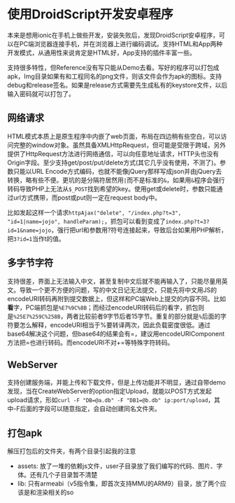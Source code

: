 # 使用DroidScript开发安卓程序

本来是想用ionic在手机上做些开发，安装失败后，发现DroidScript安卓程序，可以在PC端浏览器连接手机，并在浏览器上进行编码调试。支持HTML和App两种开发模式，从通用性来说肯定是HTML好，App支持的插件丰富一些。

支持很多特性，但Reference没有写只能从Demo去看。写好的程序可以打包成apk，Img目录如果有和工程同名的png文件，则该文件会作为apk的图标。支持debug和release签名。如果是release方式需要先生成私有的keystore文件，以后输入密码就可以打包了。

## 网络请求

HTML模式本质上是原生程序中内嵌了web页面，布局在四边稍有些空白，可以访问完整的window对象。虽然具备XMLHttpRequest，但可能是受限于跨域，另外提供了HttpRequest方法进行网络通信，可以向任意地址请求，HTTP头也没有Origin字段。至少支持get/post/put/delete方式(其它几乎没有使用，不测了)。参数只能以URL Encode方式编码，也就不能像jQuery那样写成json并由jQuery去转换，略有些不便。更坑的是分隔符居然用`|`而不是标准的`&`，如果用`&`程序会强行转码导致PHP上无法从`$_POST`找到希望的key。使用get或delete时，参数只能通过url方式携带，而post或put则一定在request body中。

比如发起这样一个请求`httpAjax("delete", "/index.php?t=3", "id=1|name=jojo", handleParam);`，抓包可以看到变成了`index.php?t=3?id=1&name=jojo`，强行把url和参数用?符号连接起来，导致后台如果用PHP解析，把`3?id=1`当作t的值。

## 多字节字符

支持很差，界面上无法输入中文，甚至复制中文后就不能再输入了，只能尽量用英文。导致一个更不方便的问题，写的中文日记无法提交，只能先将中文用JS的encodeURI转码再附到提交数据上，但这样和PC端Web上提交的内容不同。比如**看**字，PC端抓包是`%E7%9C%8B`；而经过encodeURI转码后的看字，抓包则是`%25E7%259C%258B`，两者比较前者9字节后者15字节。重复的部分就是`%`后面的字符要怎么解释，encodeURI相当于%要转译两次，因此负载密度很低。通过base64解决这个问题，但base64的结果会有=，建议用encodeURIComponent方法把=也进行转码。而encodeURI不对+=等特殊字符转码。

## WebServer

支持创建服务端，并能上传和下载文件，但是上传功能并不明显，通过自带demo发现，当在CreateWebServer的option指定Upload，就能以POST方式发起upload请求，形如`curl -F "DB=@a.db" -F "DB1=@b.db" ip:port/upload`，其中-F后面的字段可以随意指定，会自动创建同名文件夹。

## 打包apk

解压打包后的文件夹，有两个目录引起我的注意

* assets: 放了一堆的依赖js文件，user子目录放了我们编写的代码、图片、字体。还有几个子目录暂不清楚
* lib: 只有armeabi（v5指令集，即首次支持MMU的ARM9）目录，放了两个应该是和渲染相关的so
